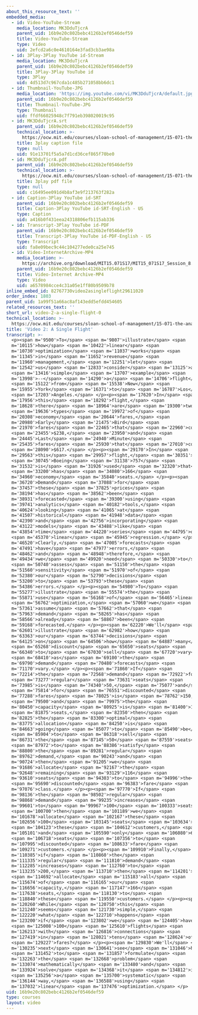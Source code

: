 ```yaml
---
about_this_resource_text: ''
embedded_media:
  - id: Video-YouTube-Stream
    media_location: MK3DduTjcrA
    parent_uid: 16b9e20c802bebc4126b2ef0546def59
    title: Video-YouTube-Stream
    type: Video
    uid: 2efcd2a6c0e4610164e3fad3cb3ae98a
  - id: 3Play-3Play YouTube id-Stream
    media_location: MK3DduTjcrA
    parent_uid: 16b9e20c802bebc4126b2ef0546def59
    title: 3Play-3Play YouTube id
    type: 3Play
    uid: 4d513d7c967cda1c485b271058bb6dc1
  - id: Thumbnail-YouTube-JPG
    media_location: 'https://img.youtube.com/vi/MK3DduTjcrA/default.jpg'
    parent_uid: 16b9e20c802bebc4126b2ef0546def59
    title: Thumbnail-YouTube-JPG
    type: Thumbnail
    uid: ffdf66025948c7f791eb398020019c95
  - id: MK3DduTjcrA.srt
    parent_uid: 16b9e20c802bebc4126b2ef0546def59
    technical_location: >-
      https://ocw.mit.edu/courses/sloan-school-of-management/15-071-the-analytics-edge-spring-2017/linear-optimization/airline-revenue-management-an-introduction-to-linear-optimization/video-2-a-single-flight/video-2-a-single-flight-0/MK3DduTjcrA.srt
    title: 3play caption file
    type: null
    uid: 91e13701f5a5a7d1cd36cef865f70be0
  - id: MK3DduTjcrA.pdf
    parent_uid: 16b9e20c802bebc4126b2ef0546def59
    technical_location: >-
      https://ocw.mit.edu/courses/sloan-school-of-management/15-071-the-analytics-edge-spring-2017/linear-optimization/airline-revenue-management-an-introduction-to-linear-optimization/video-2-a-single-flight/video-2-a-single-flight-0/MK3DduTjcrA.pdf
    title: 3play pdf file
    type: null
    uid: c16495ee091d4b8af3e9f213763f282a
  - id: Caption-3Play YouTube id-SRT
    parent_uid: 16b9e20c802bebc4126b2ef0546def59
    title: Caption-3Play YouTube id-SRT-English - US
    type: Caption
    uid: a416b0f431eea24318806efb115ab336
  - id: Transcript-3Play YouTube id-PDF
    parent_uid: 16b9e20c802bebc4126b2ef0546def59
    title: Transcript-3Play YouTube id-PDF-English - US
    type: Transcript
    uid: fa8e09bec9c44c104277ede0ca25e745
  - id: Video-InternetArchive-MP4
    media_location: >-
      https://archive.org/download/MIT15.071S17/MIT15_071S17_Session_8.2.02_300k.mp4
    parent_uid: 16b9e20c802bebc4126b2ef0546def59
    title: Video-Internet Archive-MP4
    type: Video
    uid: a6578984cce4c31a05e1ff80b9509b78
inline_embed_id: 82767730video2asingleflight29611020
order_index: 1803
parent_uid: 1a99f51a66ac8af143edd5efdd454605
related_resources_text: ''
short_url: video-2-a-single-flight-0
technical_location: >-
  https://ocw.mit.edu/courses/sloan-school-of-management/15-071-the-analytics-edge-spring-2017/linear-optimization/airline-revenue-management-an-introduction-to-linear-optimization/video-2-a-single-flight/video-2-a-single-flight-0
title: 'Video 2: A Single Flight'
transcript: >-
  <p><span m='9500'>To</span> <span m='9807'>illustrate</span> <span
  m='10115'>how</span> <span m='10422'>linear</span> <span
  m='10730'>optimization</span> <span m='11037'>works</span> <span
  m='11345'>in</span> <span m='11652'>revenue</span> <span
  m='11960'>management,</span> <span m='12251'>let</span> <span
  m='12542'>us</span> <span m='12833'>consider</span> <span m='13125'>a</span>
  <span m='13416'>simple</span> <span m='13707'>example</span> <span
  m='13998'>--</span> <span m='14290'>a</span> <span m='14706'>flight</span>
  <span m='15122'>from</span> <span m='15538'>New</span> <span
  m='15955'>York</span> <span m='16371'>to</span> <span m='16787'>Los</span>
  <span m='17203'>Angeles.</span> </p><p><span m='17620'>In</span> <span
  m='17956'>this</span> <span m='18292'>flight,</span> <span
  m='18628'>there</span> <span m='18964'>are</span> <span m='19300'>two</span>
  <span m='19636'>types</span> <span m='19972'>of</span> <span
  m='20308'>economy</span> <span m='20644'>fares,</span> <span
  m='20980'>Early</span> <span m='21475'>Bird</span> <span
  m='21970'>fares</span> <span m='22465'>that</span> <span m='22960'>cost</span>
  <span m='23455'>$238,</span> <span m='23950'>and</span> <span
  m='24445'>Last</span> <span m='24940'>Minute</span> <span
  m='25435'>fares</span> <span m='25930'>that</span> <span m='27010'>cost</span>
  <span m='28090'>$617.</span> </p><p><span m='29170'>In</span> <span
  m='29563'>this</span> <span m='29957'>flight,</span> <span m='30351'>a</span>
  <span m='30745'>Boeing</span> <span m='31138'>757</span> <span
  m='31532'>is</span> <span m='31926'>used</span> <span m='32320'>that</span>
  <span m='33200'>has</span> <span m='34080'>166</span> <span
  m='34960'>economy</span> <span m='35840'>seats.</span> </p><p><span
  m='36720'>Demand</span> <span m='37088'>for</span> <span
  m='37457'>these</span> <span m='37825'>prices</span> <span
  m='38194'>has</span> <span m='38562'>been</span> <span
  m='38931'>forecasted</span> <span m='39300'>using</span> <span
  m='39741'>analytics</span> <span m='40182'>tools,</span> <span
  m='40624'>looking</span> <span m='41065'>at</span> <span
  m='41507'>historical</span> <span m='41948'>data</span> <span
  m='42390'>and</span> <span m='42756'>incorporating</span> <span
  m='43122'>models</span> <span m='43488'>like</span> <span
  m='43854'>time</span> <span m='44220'>series</span> <span m='44795'>or</span>
  <span m='45370'>linear</span> <span m='45945'>regression.</span> </p><p><span
  m='46520'>Clearly,</span> <span m='47005'>forecasts</span> <span
  m='47491'>have</span> <span m='47977'>errors,</span> <span
  m='48462'>and</span> <span m='48948'>therefore,</span> <span
  m='49434'>we</span> <span m='49920'>need</span> <span m='50330'>to</span>
  <span m='50740'>assess</span> <span m='51150'>the</span> <span
  m='51560'>sensitivity</span> <span m='51970'>of</span> <span
  m='52380'>our</span> <span m='52790'>decisions</span> <span
  m='53200'>to</span> <span m='53793'>these</span> <span
  m='54386'>errors.</span> </p><p><span m='54980'>To</span> <span
  m='55277'>illustrate</span> <span m='55574'>the</span> <span
  m='55871'>use</span> <span m='56168'>of</span> <span m='56465'>linear</span>
  <span m='56762'>optimization,</span> <span m='57060'>we</span> <span
  m='57361'>assume</span> <span m='57662'>that</span> <span
  m='57963'>demand</span> <span m='58265'>has</span> <span
  m='58566'>already</span> <span m='58867'>been</span> <span
  m='59168'>forecasted.</span> </p><p><span m='62220'>We'll</span> <span
  m='62601'>illustrate</span> <span m='62982'>how</span> <span
  m='63363'>our</span> <span m='63744'>decisions</span> <span
  m='64125'>on</span> <span m='64506'>how</span> <span m='64887'>many</span>
  <span m='65268'>discount</span> <span m='65650'>seats</span> <span
  m='66340'>to</span> <span m='67030'>sell</span> <span m='67720'>vary</span>
  <span m='68410'>as</span> <span m='69100'>the</span> <span
  m='69790'>demand</span> <span m='70480'>forecasts</span> <span
  m='71170'>vary.</span> </p><p><span m='71860'>If</span> <span
  m='72214'>the</span> <span m='72568'>demand</span> <span m='72922'>for</span>
  <span m='73277'>regular</span> <span m='73631'>seats</span> <span
  m='73985'>is</span> <span m='74340'>50,</span> <span m='75077'>and</span>
  <span m='75814'>for</span> <span m='76551'>discounted</span> <span
  m='77288'>fares</span> <span m='78025'>is</span> <span m='78762'>150,</span>
  <span m='79500'>and</span> <span m='79975'>the</span> <span
  m='80450'>capacity</span> <span m='80925'>is</span> <span m='81400'>166</span>
  <span m='81875'>seats,</span> <span m='82350'>then</span> <span
  m='82825'>the</span> <span m='83300'>optimal</span> <span
  m='83775'>allocation</span> <span m='84250'>is</span> <span
  m='84663'>going</span> <span m='85077'>to</span> <span m='85490'>be</span>
  <span m='85904'>to</span> <span m='86318'>sell</span> <span
  m='86731'>the</span> <span m='87145'>50</span> <span m='87559'>seats</span>
  <span m='87972'>to</span> <span m='88386'>satisfy</span> <span
  m='88800'>the</span> <span m='89281'>regular</span> <span
  m='89762'>demand,</span> <span m='90243'>and</span> <span
  m='90724'>then</span> <span m='91205'>we</span> <span
  m='91686'>allocate</span> <span m='92167'>the</span> <span
  m='92648'>remaining</span> <span m='93129'>116</span> <span
  m='93610'>seats</span> <span m='94303'>to</span> <span m='94996'>the</span>
  <span m='95690'>discounted</span> <span m='96383'>fare</span> <span
  m='97076'>class.</span> </p><p><span m='97770'>If</span> <span
  m='98136'>the</span> <span m='98502'>regular</span> <span
  m='98868'>demand</span> <span m='99235'>increases</span> <span
  m='99601'>to</span> <span m='99967'>100</span> <span m='100333'>seats,</span>
  <span m='100700'>then</span> <span m='101189'>we</span> <span
  m='101678'>allocate</span> <span m='102167'>these</span> <span
  m='102656'>100</span> <span m='103145'>seats</span> <span m='103634'>to</span>
  <span m='104123'>these</span> <span m='104612'>customers,</span> <span
  m='105101'>and</span> <span m='105590'>only</span> <span m='106080'>66</span>
  <span m='106718'>seats</span> <span m='107356'>to</span> <span
  m='107995'>discounted</span> <span m='108633'>fare</span> <span
  m='109271'>customers.</span> </p><p><span m='109910'>Finally,</span> <span
  m='110385'>if</span> <span m='110860'>the</span> <span
  m='111335'>regular</span> <span m='111810'>demand</span> <span
  m='112285'>increases</span> <span m='112760'>to</span> <span
  m='113235'>200,</span> <span m='113710'>then</span> <span m='114201'>we</span>
  <span m='114692'>allocate</span> <span m='115183'>all</span> <span
  m='115674'>of</span> <span m='116165'>our</span> <span
  m='116656'>capacity,</span> <span m='117147'>166</span> <span
  m='117638'>seats,</span> <span m='118130'>to</span> <span
  m='118840'>these</span> <span m='119550'>customers.</span> </p><p><span
  m='120260'>While</span> <span m='120750'>this</span> <span
  m='121240'>seems</span> <span m='121730'>simple,</span> <span
  m='122220'>what</span> <span m='122710'>happens</span> <span
  m='123200'>if</span> <span m='123802'>we</span> <span m='124405'>have</span>
  <span m='125008'>100</span> <span m='125610'>flights</span> <span
  m='126213'>with</span> <span m='126816'>connections</span> <span
  m='127419'>in</span> <span m='128021'>tens</span> <span m='128624'>of</span>
  <span m='129227'>fares?</span> </p><p><span m='129830'>We'll</span> <span
  m='130235'>next</span> <span m='130641'>see</span> <span m='131046'>how</span>
  <span m='131452'>to</span> <span m='131857'>formulate</span> <span
  m='132263'>the</span> <span m='132668'>problem</span> <span
  m='133074'>mathematically</span> <span m='133480'>and</span> <span
  m='133924'>solve</span> <span m='134368'>it</span> <span m='134812'>in</span>
  <span m='135256'>a</span> <span m='135700'>systematic</span> <span
  m='136144'>way,</span> <span m='136588'>using</span> <span
  m='137032'>linear</span> <span m='137476'>optimization.</span> </p>
uid: 16b9e20c802bebc4126b2ef0546def59
type: courses
layout: video
---
```

